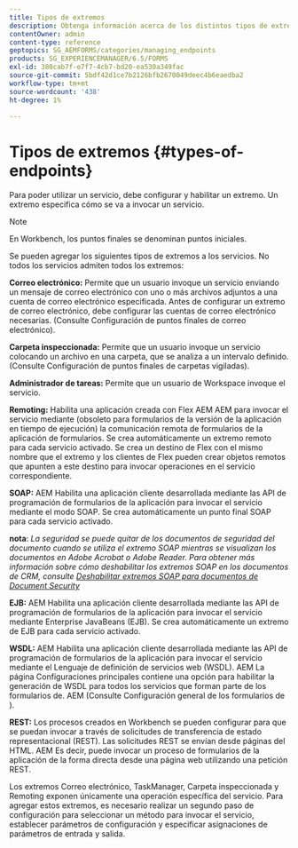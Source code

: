 ```yaml
---
title: Tipos de extremos
description: Obtenga información acerca de los distintos tipos de extremos.
contentOwner: admin
content-type: reference
geptopics: SG_AEMFORMS/categories/managing_endpoints
products: SG_EXPERIENCEMANAGER/6.5/FORMS
exl-id: 380cab7f-e7f7-4cb7-bd20-ea530a349fac
source-git-commit: 5bdf42d1ce7b2126bfb2670049deec4b6eaedba2
workflow-type: tm+mt
source-wordcount: '438'
ht-degree: 1%

---
```


# Tipos de extremos {#types-of-endpoints}

Para poder utilizar un servicio, debe configurar y habilitar un extremo. Un extremo especifica cómo se va a invocar un servicio.

>[!NOTE]
>
>En Workbench, los puntos finales se denominan puntos iniciales.

Se pueden agregar los siguientes tipos de extremos a los servicios. No todos los servicios admiten todos los extremos:

**Correo electrónico:** Permite que un usuario invoque un servicio enviando un mensaje de correo electrónico con uno o más archivos adjuntos a una cuenta de correo electrónico especificada. Antes de configurar un extremo de correo electrónico, debe configurar las cuentas de correo electrónico necesarias. (Consulte Configuración de puntos finales de correo electrónico).

**Carpeta inspeccionada:** Permite que un usuario invoque un servicio colocando un archivo en una carpeta, que se analiza a un intervalo definido. (Consulte Configuración de puntos finales de carpetas vigiladas).

**Administrador de tareas:** Permite que un usuario de Workspace invoque el servicio.

**Remoting:** Habilita una aplicación creada con Flex AEM AEM para invocar el servicio mediante (obsoleto para formularios de la versión de la aplicación en tiempo de ejecución) la comunicación remota de formularios de la aplicación de formularios. Se crea automáticamente un extremo remoto para cada servicio activado. Se crea un destino de Flex con el mismo nombre que el extremo y los clientes de Flex pueden crear objetos remotos que apunten a este destino para invocar operaciones en el servicio correspondiente.

**SOAP:** AEM Habilita una aplicación cliente desarrollada mediante las API de programación de formularios de la aplicación para invocar el servicio mediante el modo SOAP. Se crea automáticamente un punto final SOAP para cada servicio activado.

**nota**: *La seguridad se puede quitar de los documentos de seguridad del documento cuando se utiliza el extremo SOAP mientras se visualizan los documentos en Adobe Acrobat o Adobe Reader. Para obtener más información sobre cómo deshabilitar los extremos SOAP en los documentos de CRM, consulte [Deshabilitar extremos SOAP para documentos de Document Security](/help/forms/using/admin-help/configuring-client-server-options.md#disable-soap-endpoints-for-document-security-documents)*

**EJB:** AEM Habilita una aplicación cliente desarrollada mediante las API de programación de formularios de la aplicación para invocar el servicio mediante Enterprise JavaBeans (EJB). Se crea automáticamente un extremo de EJB para cada servicio activado.

**WSDL:** AEM Habilita una aplicación cliente desarrollada mediante las API de programación de formularios de la aplicación para invocar el servicio mediante el Lenguaje de definición de servicios web (WSDL). AEM La página Configuraciones principales contiene una opción para habilitar la generación de WSDL para todos los servicios que forman parte de los formularios de. AEM (Consulte Configuración general de los formularios de ).

**REST:** Los procesos creados en Workbench se pueden configurar para que se puedan invocar a través de solicitudes de transferencia de estado representacional (REST). Las solicitudes REST se envían desde páginas del HTML. AEM Es decir, puede invocar un proceso de formularios de la aplicación de la forma directa desde una página web utilizando una petición REST.

Los extremos Correo electrónico, TaskManager, Carpeta inspeccionada y Remoting exponen únicamente una operación específica del servicio. Para agregar estos extremos, es necesario realizar un segundo paso de configuración para seleccionar un método para invocar el servicio, establecer parámetros de configuración y especificar asignaciones de parámetros de entrada y salida.
